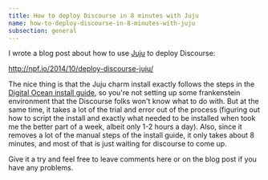 ```yaml
---
title: How to deploy Discourse in 8 minutes with Juju
name: how-to-deploy-discourse-in-8-minutes-with-juju
subsection: general
---
```


I wrote a blog post about how to use [Juju](juju.ubuntu.com) to deploy Discourse:

http://npf.io/2014/10/deploy-discourse-juju/

The nice thing is that the Juju charm install exactly follows the steps in the [Digital Ocean install guide][1], so you're not setting up some frankenstein environment that the Discourse folks won't know what to do with.  But at the same time, it takes a lot of the trial and error out of the process (figuring out how to script the install and exactly what needed to be installed when took me the better part of a week, albeit only 1-2 hours a day).  Also, since it removes a lot of the manual steps of the install guide, it only takes about 8 minutes, and most of that is just waiting for discourse to come up.

Give it a try and feel free to leave comments here or on the blog post if you have any problems.


  [1]: https://github.com/discourse/discourse/blob/master/docs/INSTALL-digital-ocean.md
